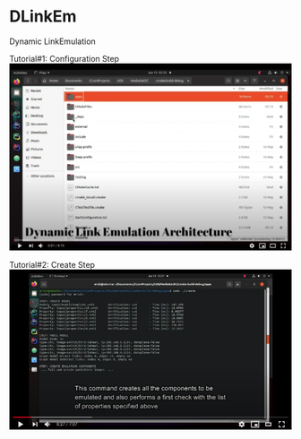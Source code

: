 # DLinkEm
Dynamic LinkEmulation


Tutorial#1: Configuration Step
[![Tutorial#1: Configuration](https://github.com/ptrsen/DLinkEm/blob/main/img1.png)](https://youtu.be/sHKCxnhETXg)


Tutorial#2: Create Step
[![Tutorial#2: Configuration](https://github.com/ptrsen/DLinkEm/blob/main/img2.png)](https://youtu.be/sHKCxnhETXg)


